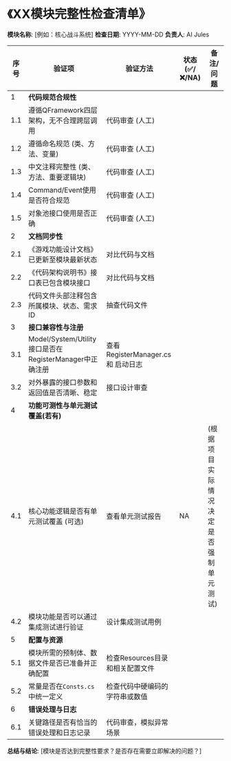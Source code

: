 # 《XX模块完整性检查清单》

**模块名称**: [例如：核心战斗系统]
**检查日期**: YYYY-MM-DD
**负责人**: AI Jules

| 序号 | 验证项                                      | 验证方法                                                                 | 状态 (✅/❌/NA) | 备注/问题                                 |
|------|---------------------------------------------|--------------------------------------------------------------------------|---------------|-------------------------------------------|
| 1    | **代码规范合规性**                          |                                                                          |               |                                           |
| 1.1  | 遵循QFramework四层架构，无不合理跨层调用    | 代码审查 (人工)                                                          |               |                                           |
| 1.2  | 遵循命名规范 (类、方法、变量)                 | 代码审查 (人工)                                                          |               |                                           |
| 1.3  | 中文注释完整性 (类、方法、重要逻辑块)         | 代码审查 (人工)                                                          |               |                                           |
| 1.4  | Command/Event使用是否符合规范               | 代码审查 (人工)                                                          |               |                                           |
| 1.5  | 对象池接口使用是否正确                        | 代码审查 (人工)                                                          |               |                                           |
| 2    | **文档同步性**                              |                                                                          |               |                                           |
| 2.1  | 《游戏功能设计文档》已更新至模块最新状态      | 对比代码与文档                                                           |               |                                           |
| 2.2  | 《代码架构说明书》接口表已包含模块接口        | 对比代码与文档                                                           |               |                                           |
| 2.3  | 代码文件头部注释包含所属模块、状态、需求ID    | 抽查代码文件                                                             |               |                                           |
| 3    | **接口兼容性与注册**                        |                                                                          |               |                                           |
| 3.1  | Model/System/Utility接口是否在RegisterManager中正确注册 | 查看RegisterManager.cs 和 启动日志                                   |               |                                           |
| 3.2  | 对外暴露的接口参数和返回值是否清晰、稳定      | 接口设计审查                                                             |               |                                           |
| 4    | **功能可测性与单元测试覆盖(若有)**          |                                                                          |               |                                           |
| 4.1  | 核心功能逻辑是否有单元测试覆盖 (可选)         | 查看单元测试报告                                                         | NA            | (根据项目实际情况决定是否强制单元测试)        |
| 4.2  | 模块功能是否可以通过集成测试进行验证          | 设计集成测试用例                                                         |               |                                           |
| 5    | **配置与资源**                              |                                                                          |               |                                           |
| 5.1  | 模块所需的预制体、数据文件是否已准备并正确配置 | 检查Resources目录和相关配置文件                                          |               |                                           |
| 5.2  | 常量是否在`Consts.cs`中统一定义               | 检查代码中硬编码的字符串或数值                                           |               |                                           |
| 6    | **错误处理与日志**                          |                                                                          |               |                                           |
| 6.1  | 关键路径是否有恰当的错误处理和日志记录        | 代码审查，模拟异常场景                                                   |               |                                           |

**总结与结论**:
[模块是否达到完整性要求？是否存在需要立即解决的问题？]
